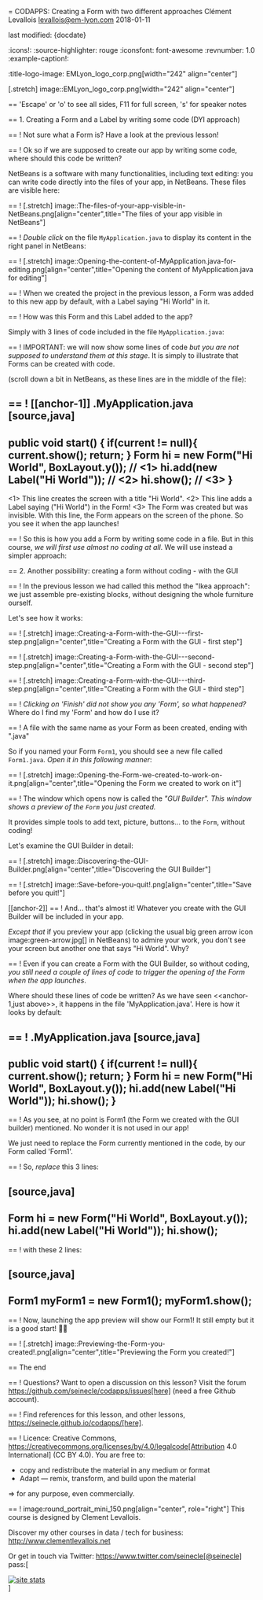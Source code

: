= CODAPPS: Creating a Form with two different approaches
Clément Levallois <levallois@em-lyon.com>
2018-01-11

last modified: {docdate}

:icons!:
:source-highlighter: rouge
:iconsfont:   font-awesome
:revnumber: 1.0
:example-caption!:


:title-logo-image: EMLyon_logo_corp.png[width="242" align="center"]

[.stretch]
image::EMLyon_logo_corp.png[width="242" align="center"]


==  'Escape' or 'o' to see all sides, F11 for full screen, 's' for speaker notes

==  1. Creating a Form and a Label by writing some code (DYI approach)

==  !
Not sure what a Form is? Have a look at the previous lesson!

==  !
Ok so if we are supposed to create our app by writing some code, where should this code be written?

NetBeans is a software with many functionalities, including text editing: you can write code directly into the files of your app, in NetBeans. These files are visible here:

==  !
[.stretch]
image::The-files-of-your-app-visible-in-NetBeans.png[align="center",title="The files of your app visible in NetBeans"]


==  !
*Double click* on the file `MyApplication.java` to display its content in the right panel in NetBeans:

==  !
[.stretch]
image::Opening-the-content-of-MyApplication.java-for-editing.png[align="center",title="Opening the content of MyApplication.java for editing"]


==  !
When we created the project in the previous lesson, a Form was added to this new app by default, with a Label saying "Hi World" in it.

==  !
How was this Form and this Label added to the app?

Simply with 3 lines of code included in the file `MyApplication.java`:

==  !
IMPORTANT: we will now show some lines of code *but you are not supposed to understand them at this stage*. It is simply to illustrate that Forms can be created with code.

(scroll down a bit in NetBeans, as these lines are in the middle of the file):


==  !
[[anchor-1]]
.MyApplication.java
[source,java]
----
public void start() {
    if(current != null){
        current.show();
        return;
    }
    Form hi = new Form("Hi World", BoxLayout.y()); // <1>
    hi.add(new Label("Hi World")); // <2>
    hi.show(); // <3>
}
----
<1> This line creates the screen with a title "Hi World".
<2> This line adds a Label saying ("Hi World") in the Form!
<3> The Form was created but was invisible. With this line, the Form appears on the screen of the phone. So you see it when the app launches!


==  !
So this is how you add a Form by writing some code in a file. But in this course, *we will first use almost no coding at all*. We will use instead a simpler approach:

==  2. Another possibility: creating a form without coding - with the GUI

==  !
In the previous lesson we had called this method the "Ikea approach": we just assemble pre-existing blocks, without designing the whole furniture ourself.

Let's see how it works:

==  !
[.stretch]
image::Creating-a-Form-with-the-GUI---first-step.png[align="center",title="Creating a Form with the GUI - first step"]


==  !
[.stretch]
image::Creating-a-Form-with-the-GUI---second-step.png[align="center",title="Creating a Form with the GUI - second step"]



==  !
[.stretch]
image::Creating-a-Form-with-the-GUI---third-step.png[align="center",title="Creating a Form with the GUI - third step"]


==  !
*Clicking on 'Finish' did not show you any 'Form', so what happened?* Where do I find my 'Form' and how do I use it?

==  !
A file with the same name as your Form as been created, ending with ".java"

So if you named your Form `Form1`, you should see a new file called `Form1.java`. *Open it in this following manner*:

==  !
[.stretch]
image::Opening-the-Form-we-created-to-work-on-it.png[align="center",title="Opening the Form we created to work on it"]


==  !
The window which opens now is called the *"GUI Builder". This window shows a preview of the `Form` you just created.*

It provides simple tools to add text, picture, buttons... to the `Form`, without coding!

Let's examine the GUI Builder in detail:

==  !
[.stretch]
image::Discovering-the-GUI-Builder.png[align="center",title="Discovering the GUI Builder"]


==  !
[.stretch]
image::Save-before-you-quit!.png[align="center",title="Save before you quit!"]


[[anchor-2]]
==  !
And... that's almost it! Whatever you create with the GUI Builder will be included in your app.

*Except that* if you preview your app (clicking the usual big green arrow icon image:green-arrow.jpg[] in NetBeans) to admire your work, you don't see your screen but another one that says "Hi World". Why?

==  !
Even if you can create a Form with the GUI Builder, so without coding, *you still need a couple of lines of code to trigger the opening of the Form when the app launches*.

Where should these lines of code be written? As we have seen <<anchor-1,just above>>, it happens in the file 'MyApplication.java'. Here is how it looks by default:

==  !
.MyApplication.java
[source,java]
----
public void start() {
    if(current != null){
        current.show();
        return;
    }
    Form hi = new Form("Hi World", BoxLayout.y());
    hi.add(new Label("Hi World"));
    hi.show();
}
----

==  !
As you see, at no point is Form1 (the Form we created with the GUI builder) mentioned. No wonder it is not used in our app!

We just need to replace the Form currently mentioned in the code, by our Form called 'Form1'.

==  !
So, *replace* this 3 lines:

[source,java]
----
Form hi = new Form("Hi World", BoxLayout.y());
hi.add(new Label("Hi World"));
hi.show();
----

==  !
with these 2 lines:

[source,java]
----
Form1 myForm1 = new Form1();
myForm1.show();
----

==  !
Now, launching the app preview will show our Form1! It still empty but it is a good start! 🎉🎉

==  !
[.stretch]
image::Previewing-the-Form-you-created!.png[align="center",title="Previewing the Form you created!"]



==  The end

==  !
Questions? Want to open a discussion on this lesson? Visit the forum https://github.com/seinecle/codapps/issues[here] (need a free Github account).

==  !
Find references for this lesson, and other lessons, https://seinecle.github.io/codapps/[here].

==  !
Licence: Creative Commons, https://creativecommons.org/licenses/by/4.0/legalcode[Attribution 4.0 International] (CC BY 4.0).
You are free to:

- copy and redistribute the material in any medium or format
- Adapt — remix, transform, and build upon the material

=> for any purpose, even commercially.

==  !
image:round_portrait_mini_150.png[align="center", role="right"]
This course is designed by Clement Levallois.

Discover my other courses in data / tech for business: http://www.clementlevallois.net

Or get in touch via Twitter: https://www.twitter.com/seinecle[@seinecle]
pass:[    <!-- Start of StatCounter Code for Default Guide -->
    <script type="text/javascript">
        var sc_project = 11592657;
        var sc_invisible = 1;
        var sc_security = "11592657";
        var scJsHost = (("https:" == document.location.protocol) ?
            "https://secure." : "http://www.");
        document.write("<sc" + "ript type='text/javascript' src='" +
            scJsHost +
            "statcounter.com/counter/counter.js'></" + "script>");
    </script>
    <noscript><div class="statcounter"><a title="site stats"
    href="http://statcounter.com/" target="_blank"><img
    class="statcounter"
    src="//c.statcounter.com/11592657/0/11592657/1/" alt="site
    stats"></a></div></noscript>
    <!-- End of StatCounter Code for Default Guide -->]
